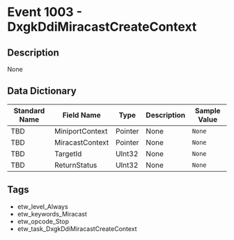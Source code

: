 # Event 1003 - DxgkDdiMiracastCreateContext

## Description
None

## Data Dictionary
|Standard Name|Field Name|Type|Description|Sample Value|
|---|---|---|---|---|
|TBD|MiniportContext|Pointer|None|`None`|
|TBD|MiracastContext|Pointer|None|`None`|
|TBD|TargetId|UInt32|None|`None`|
|TBD|ReturnStatus|UInt32|None|`None`|

## Tags
* etw_level_Always
* etw_keywords_Miracast
* etw_opcode_Stop
* etw_task_DxgkDdiMiracastCreateContext